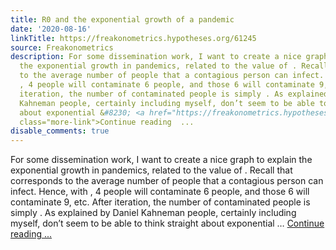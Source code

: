 ```yaml
---
title: R0 and the exponential growth of a pandemic
date: '2020-08-16'
linkTitle: https://freakonometrics.hypotheses.org/61245
source: Freakonometrics
description: For some dissemination work, I want to create a nice graph to explain
  the exponential growth in pandemics, related to the value of . Recall that corresponds
  to the average number of people that a contagious person can infect. Hence, with
  , 4 people will contaminate 6 people, and those 6 will contaminate 9, etc. After
  iteration, the number of contaminated people is simply . As explained by Daniel
  Kahneman people, certainly including myself, don’t seem to be able to think straight
  about exponential &#8230; <a href="https://freakonometrics.hypotheses.org/61245"
  class="more-link">Continue reading  ...
disable_comments: true
---
```

For some dissemination work, I want to create a nice graph to explain the exponential growth in pandemics, related to the value of . Recall that corresponds to the average number of people that a contagious person can infect. Hence, with , 4 people will contaminate 6 people, and those 6 will contaminate 9, etc. After iteration, the number of contaminated people is simply . As explained by Daniel Kahneman people, certainly including myself, don’t seem to be able to think straight about exponential &#8230; <a href="https://freakonometrics.hypotheses.org/61245" class="more-link">Continue reading  ...